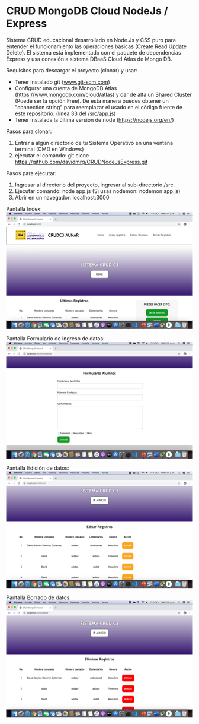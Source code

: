 # CRUD MongoDB Cloud NodeJs / Express

Sistema CRUD educacional desarrollado en Node.Js y CSS puro para entender el funcionamiento las operaciones básicas (Create Read Update Delete). El sistema está implementado con el paquete de dependencias Express y usa conexión a sistema DBaaS Cloud Atlas de Mongo DB.

Requisitos para descargar el proyecto (clonar) y usar:
- Tener instalado git (www.git-scm.com)
- Configurar una cuenta de MongoDB Atlas (https://www.mongodb.com/cloud/atlas) y dar de alta un Shared Cluster (Puede ser la opción Free). De esta manera puedes obtener un "connection string" para reemplazar el usado en el código fuente de este repositorio. (línea 33 del /src/app.js)
- Tener instalada la última versión de node (https://nodejs.org/en/)

Pasos para clonar:
1. Entrar a algún directorio de tu Sistema Operativo en una ventana terminal (CMD en Windows)
2. ejecutar el comando: git clone https://github.com/davidmrg/CRUDNodeJsExpress.git

Pasos para ejecutar:
1. Ingresar al directorio del proyecto, ingresar al sub-directorio /src.
2. Ejecutar comando: node app.js (Si usas nodemon: nodemon app.js)
3. Abrir en un navegador: localhost:3000


Pantalla Index:
![](src/public/assets/images/screen0.png)

Pantalla Formulario de ingreso de datos:
![](src/public/assets/images/screen1.png)

Pantalla Edición de datos:
![](src/public/assets/images/screen2.png)

Pantalla Borrado de datos:
![](src/public/assets/images/screen3.png)
